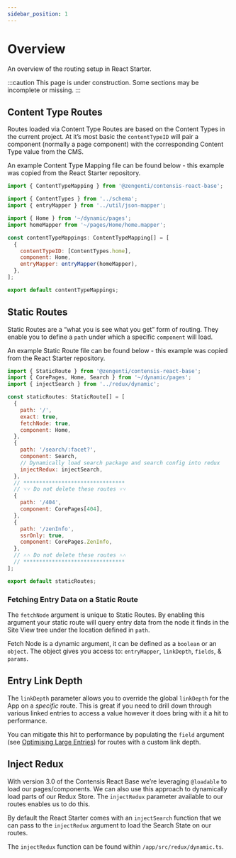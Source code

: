 ```yaml
---
sidebar_position: 1
---
```


# Overview

An overview of the routing setup in React Starter.

:::caution
This page is under construction. Some sections may be incomplete or missing.
:::

## Content Type Routes

Routes loaded via Content Type Routes are based on the Content Types in the current project. At it’s most basic the `contentTypeID` will pair a component (normally a page component) with the corresponding Content Type value from the CMS. 

An example Content Type Mapping file can be found below - this example was copied from the React Starter repository. 

```jsx title="src/app/routes/ContentTypeRoutes.ts"
import { ContentTypeMapping } from '@zengenti/contensis-react-base';

import { ContentTypes } from '../schema';
import { entryMapper } from '../util/json-mapper';

import { Home } from '~/dynamic/pages';
import homeMapper from '~/pages/Home/home.mapper';

const contentTypeMappings: ContentTypeMapping[] = [
  {
    contentTypeID: [ContentTypes.home],
    component: Home,
    entryMapper: entryMapper(homeMapper),
  },
];

export default contentTypeMappings;
```

## Static Routes

Static Routes are a “what you is see what you get” form of routing. They enable you to define a `path` under which a specific `component` will load. 

An example Static Route file can be found below - this example was copied from the React Starter repository.

```jsx title="src/app/routes/staticRoutes.ts"
import { StaticRoute } from '@zengenti/contensis-react-base';
import { CorePages, Home, Search } from '~/dynamic/pages';
import { injectSearch } from '../redux/dynamic';

const staticRoutes: StaticRoute[] = [
  {
    path: '/',
    exact: true,
    fetchNode: true,
    component: Home,
  },
  {
    path: '/search/:facet?',
    component: Search,
    // Dynamically load search package and search config into redux
    injectRedux: injectSearch,
  },
  // ********************************
  // ˅˅ Do not delete these routes ˅˅
  {
    path: '/404',
    component: CorePages[404],
  },
  {
    path: '/zenInfo',
    ssrOnly: true,
    component: CorePages.ZenInfo,
  },
  // ˄˄ Do not delete these routes ˄˄
  // ********************************
];

export default staticRoutes;
```

### Fetching Entry Data on a Static Route

The `fetchNode` argument is unique to Static Routes. By enabling this argument your static route will query entry data from the node it finds in the Site View tree under the location defined in `path`.

Fetch Node is a dynamic argument, it can be defined as a `boolean` or an `object`. The object gives you access to: `entryMapper`, `linkDepth`, `fields`, & `params`.

## Entry Link Depth

The `linkDepth` parameter allows you to override the global `linkDepth` for the App on a *specific* route. This is great if you need to drill down through various linked entries to access a value however it does bring with it a hit to performance.

You can mitigate this hit to performance by populating the `field` argument (see [Optimising Large Entries](/docs/react-starter/advanced/tips/optimising-large-entries)) for routes with a custom link depth.


## Inject Redux

With version 3.0 of the Contensis React Base we’re leveraging `@loadable` to load our pages/components. We can also use this approach to dynamically load parts of our Redux Store. The `injectRedux` parameter available to our routes enables us to do this.

By default the React Starter comes with an `injectSearch` function that we can pass to the `injectRedux` argument to load the Search State on our routes. 

The `injectRedux` function can be found within `/app/src/redux/dynamic.ts`.


